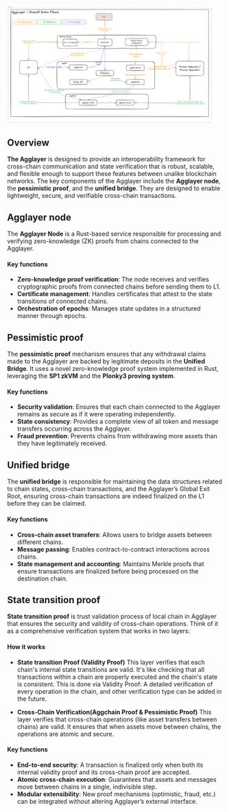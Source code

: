 ![Agglayer Architecture](../../img/architecture.png)

## Overview

**The Agglayer** is designed to provide an interoperability framework for cross-chain communication and state verification that is robust, scalable, and flexible enough to support these features between unalike blockchain networks. The key components of the Agglayer include the **Agglayer node**, the **pessimistic proof**, and the **unified bridge**. They are designed to enable lightweight, secure, and verifiable cross-chain transactions.

## Agglayer node

The **Agglayer Node** is a Rust-based service responsible for processing and verifying zero-knowledge (ZK) proofs from chains connected to the Agglayer. 

#### Key functions
- **Zero-knowledge proof verification**: The node receives and verifies cryptographic proofs from connected chains before sending them to L1.
- **Certificate management**: Handles certificates that attest to the state transitions of connected chains.
- **Orchestration of epochs**: Manages state updates in a structured manner through epochs.

## Pessimistic proof

The **pessimistic proof** mechanism ensures that any withdrawal claims made to the Agglayer are backed by legitimate deposits in the **Unified Bridge**. It uses a novel zero-knowledge proof system implemented in Rust, leveraging the **SP1 zkVM** and the **Plonky3 proving system**.

#### Key functions
- **Security validation**: Ensures that each chain connected to the Agglayer remains as secure as if it were operating independently.
- **State consistency**: Provides a complete view of all token and message transfers occurring across the Agglayer.
- **Fraud prevention**: Prevents chains from withdrawing more assets than they have legitimately received.

## Unified bridge

The **unified bridge** is responsible for maintaining the data structures related to chain states, cross-chain transactions, and the Agglayer’s Global Exit Root, ensuring cross-chain transactions are indeed finalized on the L1 before they can be claimed.  

#### Key functions
- **Cross-chain asset transfers**: Allows users to bridge assets between different chains.
- **Message passing**: Enables contract-to-contract interactions across chains.
- **State management and accounting**: Maintains Merkle proofs that ensure transactions are finalized before being processed on the destination chain.

## State transition proof

**State transition proof** is trust validation process of local chain in Agglayer that ensures the security and validity of cross-chain operations. Think of it as a comprehensive verification system that works in two layers:

#### How it works

- **State transition Proof (Validity Proof)**
 This layer verifies that each chain's internal state transitions are valid. It's like checking that all transactions within a chain are properly executed and the chain's state is consistent. This is done via Validity Proof: A detailed verification of every operation in the chain, and other verification type can be added in the future.

- **Cross-Chain Verification(Aggchain Proof & Pessimistic Proof)**
   This layer verifies that cross-chain operations (like asset transfers between chains) are valid. It ensures that when assets move between chains, the operations are atomic and secure.

#### Key functions
- **End-to-end security**: A transaction is finalized only when both its internal validity proof and its cross-chain proof are accepted.  
- **Atomic cross-chain execution**: Guarantees that assets and messages move between chains in a single, indivisible step.  
- **Modular extensibility**: New proof mechanisms (optimistic, fraud, etc.) can be integrated without altering Agglayer’s external interface.